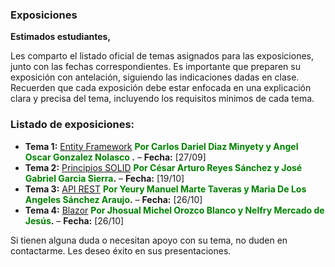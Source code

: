 ### Exposiciones

**Estimados estudiantes,**

Les comparto el listado oficial de temas asignados para las exposiciones, junto con las fechas correspondientes. Es importante que preparen su exposición con antelación, siguiendo las indicaciones dadas en clase. Recuerden que cada exposición debe estar enfocada en una explicación clara y precisa del tema, incluyendo los requisitos minimos de cada tema.

### Listado de exposiciones:

- **Tema 1:** [Entity Framework](Entity-Framework.md) **<span style="color:green"> Por Carlos Dariel Diaz Minyety y Angel Oscar Gonzalez Nolasco </span>.** – **Fecha:** [27/09]
- **Tema 2:** [Principios SOLID](Principios-SOLID.md) **<span style="color:green"> Por César Arturo Reyes Sánchez y José Gabriel Garcia Sierra</span>.** – **Fecha:** [19/10]
- **Tema 3:** [API REST](Api-REST.md) **<span style="color:green"> Por Yeury Manuel Marte Taveras y Maria De Los Angeles Sánchez Araujo</span>.** – **Fecha:** [26/10]
- **Tema 4:** [Blazor](Blazor.md) **<span style="color:green"> Por Jhosual Michel Orozco Blanco y Nelfry Mercado de Jesús</span>.** – **Fecha:** [26/10]


Si tienen alguna duda o necesitan apoyo con su tema, no duden en contactarme. Les deseo éxito en sus presentaciones.
